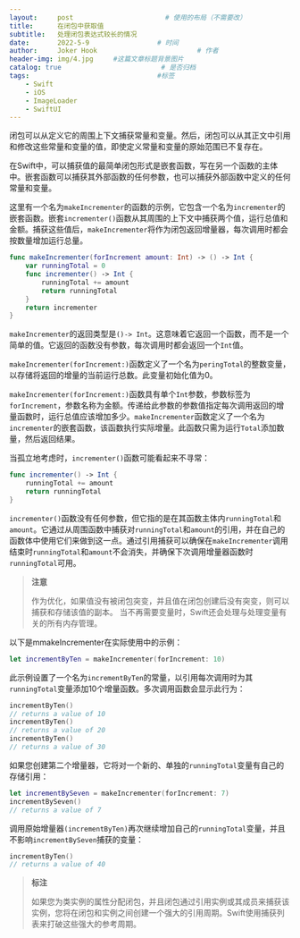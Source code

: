 ```yaml
---
layout:     post                       # 使用的布局（不需要改）
title:      在闭包中获取值
subtitle:   处理闭包表达式较长的情况
date:       2022-5-9                 # 时间
author:     Joker Hook                         # 作者
header-img: img/4.jpg     #这篇文章标题背景图片
catalog: true                         # 是否归档
tags:                                #标签
    - Swift
    - iOS
    - ImageLoader
    - SwiftUI
---
```


闭包可以从定义它的周围上下文捕获常量和变量。然后，闭包可以从其正文中引用和修改这些常量和变量的值，即使定义常量和变量的原始范围已不复存在。

在Swift中，可以捕获值的最简单闭包形式是嵌套函数，写在另一个函数的主体中。嵌套函数可以捕获其外部函数的任何参数，也可以捕获外部函数中定义的任何常量和变量。

这里有一个名为`makeIncrementer`的函数的示例，它包含一个名为`incrementer`的嵌套函数。嵌套`incrementer()`函数从其周围的上下文中捕获两个值，运行总值和金额。捕获这些值后，`makeIncrementer`将作为闭包返回增量器，每次调用时都会按数量增加运行总量。
```swift
func makeIncrementer(forIncrement amount: Int) -> () -> Int {
    var runningTotal = 0
    func incrementer() -> Int {
        runningTotal += amount
        return runningTotal
    }
    return incrementer
}
```

`makeIncrementer`的返回类型是`()-> Int`。这意味着它返回一个函数，而不是一个简单的值。它返回的函数没有参数，每次调用时都会返回一个`Int`值。

`makeIncrementer(forIncrement:)`函数定义了一个名为`peringTotal`的整数变量，以存储将返回的增量的当前运行总数。此变量初始化值为0。

`makeIncrementer(forIncrement:)`函数具有单个`Int`参数，参数标签为`forIncrement`，参数名称为金额。传递给此参数的参数值指定每次调用返回的增量函数时，运行总值应该增加多少。`makeIncrementer`函数定义了一个名为`incrementer`的嵌套函数，该函数执行实际增量。此函数只需为运行`Total`添加数量，然后返回结果。

当孤立地考虑时，`incrementer()`函数可能看起来不寻常：
```swift
func incrementer() -> Int {
    runningTotal += amount
    return runningTotal
}
```

`incrementer()`函数没有任何参数，但它指的是在其函数主体内`runningTotal`和`amount`。它通过从周围函数中捕获对`runningTotal`和`amount`的引用，并在自己的函数体中使用它们来做到这一点。通过引用捕获可以确保在`makeIncrementer`调用结束时`runningTotal`和`amount`不会消失，并确保下次调用增量器函数时`runningTotal`可用。

> **注意**
>
> 作为优化，如果值没有被闭包突变，并且值在闭包创建后没有突变，则可以捕获和存储该值的副本。
> 当不再需要变量时，Swift还会处理与处理变量有关的所有内存管理。

以下是mmakeIncrementer在实际使用中的示例：
```swift
let incrementByTen = makeIncrementer(forIncrement: 10)
```

此示例设置了一个名为`incrementByTen`的常量，以引用每次调用时为其`runningTotal`变量添加10个增量函数。多次调用函数会显示此行为：
```swift
incrementByTen()
// returns a value of 10
incrementByTen()
// returns a value of 20
incrementByTen()
// returns a value of 30
```

如果您创建第二个增量器，它将对一个新的、单独的`runningTotal`变量有自己的存储引用：
```swift
let incrementBySeven = makeIncrementer(forIncrement: 7)
incrementBySeven()
// returns a value of 7
```

调用原始增量器`(incrementByTen)`再次继续增加自己的`runningTotal`变量，并且不影响`incrementBySeven`捕获的变量：
```swift
incrementByTen()
// returns a value of 40
```

> **标注**
>
> 如果您为类实例的属性分配闭包，并且闭包通过引用实例或其成员来捕获该实例，您将在闭包和实例之间创建一个强大的引用周期。Swift使用捕获列表来打破这些强大的参考周期。
